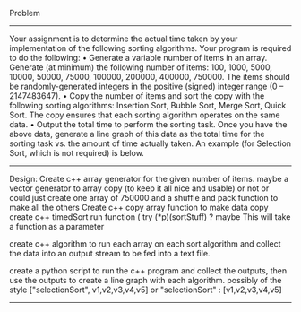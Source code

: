 Problem
********************************************************************************************************
Your assignment is to determine the actual time taken by your implementation of the following sorting
algorithms. Your program is required to do the following:
• Generate a variable number of items in an array. Generate (at minimum) the following number
of items: 100, 1000, 5000, 10000, 50000, 75000, 100000, 200000, 400000, 750000. The items
should be randomly-generated integers in the positive (signed) integer range (0 – 2147483647).
• Copy the number of items and sort the copy with the following sorting algorithms: Insertion
Sort, Bubble Sort, Merge Sort, Quick Sort. The copy ensures that each sorting algorithm
operates on the same data.
• Output the total time to perform the sorting task.
Once you have the above data, generate a line graph of this data as the total time for the sorting task vs.
the amount of time actually taken. An example (for Selection Sort, which is not required) is below.
***********************************************************************************************************
Design:
Create c++ array generator for the given number of items. 
	maybe a vector generator to array copy (to keep it all nice and usable) or not
	or could just create one array of 750000 and a shuffle and pack function to make
	all the others 
Create c++ copy array function to make data copy 
create c++ timedSort run function ( try (*p)(sortStuff) ? maybe
	This will take a function as a parameter 
  
create c++ algorithm to run each array on each sort.algorithm and collect the data into 
	an output stream to be fed into a text file.  

create a python script to run the c++ program and collect the outputs, then use the 
	outputs to create a line graph with each algorithm. possibly of the style
   ["selectionSort", v1,v2,v3,v4,v5] or "selectionSort" : [v1,v2,v3,v4,v5]


********************************************************************************************************


